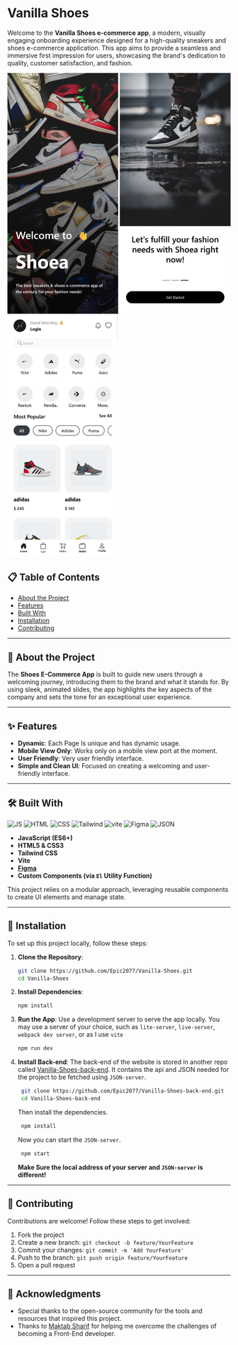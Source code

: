 # Vanilla Shoes

Welcome to the **Vanilla Shoes e-commerce app**, a modern, visually engaging onboarding experience designed for a high-quality sneakers and shoes e-commerce application. This app aims to provide a seamless and immersive first impression for users, showcasing the brand's dedication to quality, customer satisfaction, and fashion.

<img src="./src/assets/screenshots/Screen Shot 2024-11-15 at 01.12.22.png" width="250px"/>

<img src="./src/assets/screenshots/Screen Shot 2024-11-15 at 01.12.33.png" width="250px"/>

<img src="./src/assets/screenshots/Screen Shot 2024-11-15 at 01.12.52.png" width="250px"/>

## 📋 Table of Contents

- [About the Project](#about-the-project)
- [Features](#features)
- [Built With](#built-with)
- [Installation](#installation)
- [Contributing](#contributing)

---

## 🎯 About the Project

The **Shoes E-Commerce App** is built to guide new users through a welcoming journey, introducing them to the brand and what it stands for. By using sleek, animated slides, the app highlights the key aspects of the company and sets the tone for an exceptional user experience.

---

## ✨ Features

- **Dynamic**: Each Page Is unique and has dynamic usage.
- **Mobile View Only**: Works only on a mobile view port at the moment.
- **User Friendly**: Very user friendly interface.
- **Simple and Clean UI**: Focused on creating a welcoming and user-friendly interface.

---

## 🛠️ Built With

![JS](https://img.shields.io/badge/JavaScript-323330?style=for-the-badge&logo=javascript&logoColor=F7DF1E) ![HTML](https://img.shields.io/badge/HTML5-E34F26?style=for-the-badge&logo=html5&logoColor=white) ![CSS](https://img.shields.io/badge/CSS3-1572B6?style=for-the-badge&logo=css3&logoColor=white) ![Tailwind](https://img.shields.io/badge/Tailwind_CSS-38B2AC?style=for-the-badge&logo=tailwind-css&logoColor=white) ![vite](https://img.shields.io/badge/vite-%23646CFF.svg?style=for-the-badge&logo=vite&logoColor=white) ![Figma](https://img.shields.io/badge/Figma-F24E1E?style=for-the-badge&logo=figma&logoColor=white) ![JSON](https://img.shields.io/badge/json-5E5C5C?style=for-the-badge&logo=json&logoColor=white)

- **JavaScript (ES6+)**
- **HTML5 & CSS3**
- **Tailwind CSS**
- **Vite**
- **[Figma](https://www.figma.com/design/ku0eN6V3Qga0p9rmboXPcC/shoe-exercise?node-id=0-1&t=GPeKBtALkxkTluEY-1)**
- **Custom Components (via `El` Utility Function)**

This project relies on a modular approach, leveraging reusable components to create UI elements and manage state.

---

## 🚀 Installation

To set up this project locally, follow these steps:

1. **Clone the Repository**:
   ```bash
   git clone https://github.com/Epic2077/Vanilla-Shoes.git
   cd Vanilla-Shoes
   ```
2. **Install Dependencies**:
   ```bash
   npm install
   ```
3. **Run the App**:
   Use a development server to serve the app locally. You may use a server of your choice, such as `lite-server`, `live-server`, `webpack dev server`, or as I use `vite`
   ```bash
   npm run dev
   ```
4. **Install Back-end**:
   The back-end of the website is stored in another repo called [Vanilla-Shoes-back-end](#). It contains the api and JSON needed for the project to be fetched using `JSON-server`.

   ```bash
    git clone https://github.com/Epic2077/Vanilla-Shoes-back-end.git
    cd Vanilla-Shoes-back-end
   ```

   Then install the dependencies.

   ```bash
    npm install
   ```

   Now you can start the `JSON-server`.

   ```bash
    npm start
   ```

   **Make Sure the local address of your server and `JSON-server` is different!**

---

## 🤝 Contributing

Contributions are welcome! Follow these steps to get involved:

1. Fork the project
2. Create a new branch: `git checkout -b feature/YourFeature`
3. Commit your changes: `git commit -m 'Add YourFeature'`
4. Push to the branch: `git push origin feature/YourFeature`
5. Open a pull request

---

## 👏 Acknowledgments

- Special thanks to the open-source community for the tools and resources that inspired this project.
- Thanks to [Maktab Sharif](https://www.google.com/url?sa=t&source=web&rct=j&opi=89978449&url=https://maktabsharif.ir/&ved=2ahUKEwinmq3kzc-JAxU_hv0HHRmTJzgQFnoECBoQAQ&usg=AOvVaw0Zpog7mWc26mxQ5yxC_XN3) for helping me overcome the challenges of becoming a Front-End developer.
